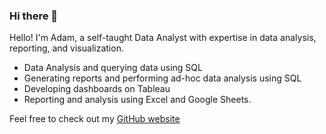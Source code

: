 ### Hi there 👋

Hello! I'm Adam, a self-taught Data Analyst with expertise in data analysis, reporting, and visualization. 
- Data Analysis and querying data using SQL
- Generating reports and performing ad-hoc data analysis using SQL
- Developing dashboards on Tableau
- Reporting and analysis using Excel and Google Sheets. 

Feel free to check out my [GitHub website]([https://strova23.github.io/])
<!--
Here are some ideas to get you started:

- 🔭 I’m currently working on ...
- 🌱 I’m currently learning ...
- 👯 I’m looking to collaborate on ...
- 🤔 I’m looking for help with ...
- 💬 Ask me about ...
- 📫 How to reach me: ...
- 😄 Pronouns: ...
- ⚡ Fun fact: ...
-->
